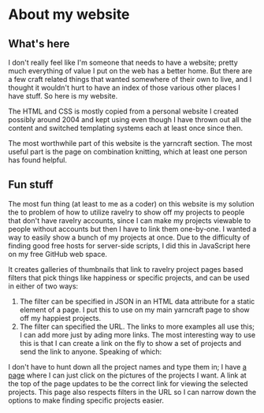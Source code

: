 About my website
================

What's here
-----------

I don't really feel like I'm someone that needs to have a website;
pretty much everything of value I put on the web has a better home.  But
there are a few craft related things that wanted somewhere of their own
to live, and I thought it wouldn't hurt to have an index of those
various other places I have stuff.  So here is my website.

The HTML and CSS is mostly copied from a personal website I created
possibly around 2004 and kept using even though I have thrown out all
the content and switched templating systems each at least once since then.

The most worthwhile part of this website is the yarncraft section.  The
most useful part is the page on combination knitting, which at least one
person has found helpful.

Fun stuff
---------

The most fun thing (at least to me as a coder) on this website is my
solution the to problem of how to utilize ravelry to show off my
projects to people that don't have ravelry accounts, since I can make my
projects viewable to people without accounts but then I have to link
them one-by-one.  I wanted a way to easily show a bunch of my projects
at once.  Due to the difficulty of finding good free hosts for
server-side scripts, I did this in JavaScript here on my free GitHub web
space.

It creates galleries of thumbnails that link to ravelry project pages
based filters that pick things like happiness or specific
projects, and can be used in either of two ways:
1. The filter can be specified in JSON in an HTML data attribute for a
   static element of a page. I put this to use on my main yarncraft page
   to show off my happiest projects.
2. The filter can specified the URL.  The links to more
   examples all use this; I can add more just by ading more links.  The
   most interesting way to use this is that I can create a link on the
   fly to show a set of projects and send the link to anyone.  Speaking
   of which:

I don't have to hunt down all the project names and type them in; I have
[a page](http://cayennes.github.com/yarncraft/showcase-creator.html)
where I can just click on the pictures of the projects I want.  A link
at the top of the page updates to be the correct link for viewing the
selected projects.  This page also respects filters in the URL so I can
narrow down the options to make finding specific projects easier.
